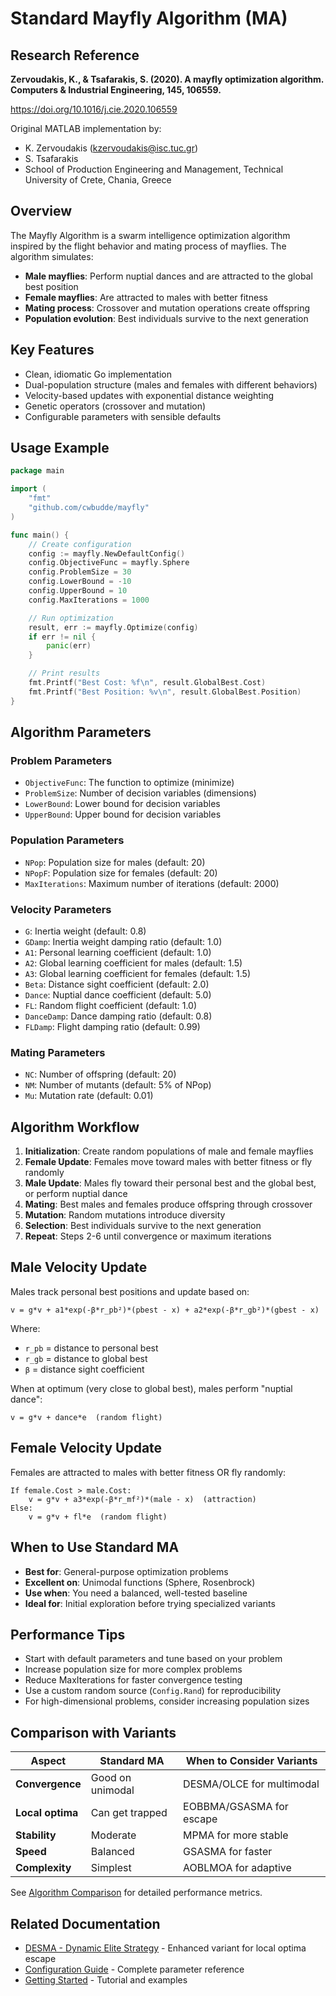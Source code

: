 # Standard Mayfly Algorithm (MA)

## Research Reference

**Zervoudakis, K., & Tsafarakis, S. (2020). A mayfly optimization algorithm. Computers & Industrial Engineering, 145, 106559.**

https://doi.org/10.1016/j.cie.2020.106559

Original MATLAB implementation by:
- K. Zervoudakis (kzervoudakis@isc.tuc.gr)
- S. Tsafarakis
- School of Production Engineering and Management, Technical University of Crete, Chania, Greece

## Overview

The Mayfly Algorithm is a swarm intelligence optimization algorithm inspired by the flight behavior and mating process of mayflies. The algorithm simulates:

- **Male mayflies**: Perform nuptial dances and are attracted to the global best position
- **Female mayflies**: Are attracted to males with better fitness
- **Mating process**: Crossover and mutation operations create offspring
- **Population evolution**: Best individuals survive to the next generation

## Key Features

- Clean, idiomatic Go implementation
- Dual-population structure (males and females with different behaviors)
- Velocity-based updates with exponential distance weighting
- Genetic operators (crossover and mutation)
- Configurable parameters with sensible defaults

## Usage Example

```go
package main

import (
    "fmt"
    "github.com/cwbudde/mayfly"
)

func main() {
    // Create configuration
    config := mayfly.NewDefaultConfig()
    config.ObjectiveFunc = mayfly.Sphere
    config.ProblemSize = 30
    config.LowerBound = -10
    config.UpperBound = 10
    config.MaxIterations = 1000

    // Run optimization
    result, err := mayfly.Optimize(config)
    if err != nil {
        panic(err)
    }

    // Print results
    fmt.Printf("Best Cost: %f\n", result.GlobalBest.Cost)
    fmt.Printf("Best Position: %v\n", result.GlobalBest.Position)
}
```

## Algorithm Parameters

### Problem Parameters

- `ObjectiveFunc`: The function to optimize (minimize)
- `ProblemSize`: Number of decision variables (dimensions)
- `LowerBound`: Lower bound for decision variables
- `UpperBound`: Upper bound for decision variables

### Population Parameters

- `NPop`: Population size for males (default: 20)
- `NPopF`: Population size for females (default: 20)
- `MaxIterations`: Maximum number of iterations (default: 2000)

### Velocity Parameters

- `G`: Inertia weight (default: 0.8)
- `GDamp`: Inertia weight damping ratio (default: 1.0)
- `A1`: Personal learning coefficient (default: 1.0)
- `A2`: Global learning coefficient for males (default: 1.5)
- `A3`: Global learning coefficient for females (default: 1.5)
- `Beta`: Distance sight coefficient (default: 2.0)
- `Dance`: Nuptial dance coefficient (default: 5.0)
- `FL`: Random flight coefficient (default: 1.0)
- `DanceDamp`: Dance damping ratio (default: 0.8)
- `FLDamp`: Flight damping ratio (default: 0.99)

### Mating Parameters

- `NC`: Number of offspring (default: 20)
- `NM`: Number of mutants (default: 5% of NPop)
- `Mu`: Mutation rate (default: 0.01)

## Algorithm Workflow

1. **Initialization**: Create random populations of male and female mayflies
2. **Female Update**: Females move toward males with better fitness or fly randomly
3. **Male Update**: Males fly toward their personal best and the global best, or perform nuptial dance
4. **Mating**: Best males and females produce offspring through crossover
5. **Mutation**: Random mutations introduce diversity
6. **Selection**: Best individuals survive to the next generation
7. **Repeat**: Steps 2-6 until convergence or maximum iterations

## Male Velocity Update

Males track personal best positions and update based on:

```
v = g*v + a1*exp(-β*r_pb²)*(pbest - x) + a2*exp(-β*r_gb²)*(gbest - x)
```

Where:
- `r_pb` = distance to personal best
- `r_gb` = distance to global best
- `β` = distance sight coefficient

When at optimum (very close to global best), males perform "nuptial dance":
```
v = g*v + dance*e  (random flight)
```

## Female Velocity Update

Females are attracted to males with better fitness OR fly randomly:

```
If female.Cost > male.Cost:
    v = g*v + a3*exp(-β*r_mf²)*(male - x)  (attraction)
Else:
    v = g*v + fl*e  (random flight)
```

## When to Use Standard MA

- **Best for**: General-purpose optimization problems
- **Excellent on**: Unimodal functions (Sphere, Rosenbrock)
- **Use when**: You need a balanced, well-tested baseline
- **Ideal for**: Initial exploration before trying specialized variants

## Performance Tips

- Start with default parameters and tune based on your problem
- Increase population size for more complex problems
- Reduce MaxIterations for faster convergence testing
- Use a custom random source (`Config.Rand`) for reproducibility
- For high-dimensional problems, consider increasing population sizes

## Comparison with Variants

| Aspect | Standard MA | When to Consider Variants |
|--------|-------------|---------------------------|
| **Convergence** | Good on unimodal | DESMA/OLCE for multimodal |
| **Local optima** | Can get trapped | EOBBMA/GSASMA for escape |
| **Stability** | Moderate | MPMA for more stable |
| **Speed** | Balanced | GSASMA for faster |
| **Complexity** | Simplest | AOBLMOA for adaptive |

See [Algorithm Comparison](../README.md#algorithm-comparison) for detailed performance metrics.

## Related Documentation

- [DESMA - Dynamic Elite Strategy](desma.md) - Enhanced variant for local optima escape
- [Configuration Guide](../api/configuration.md) - Complete parameter reference
- [Getting Started](../getting-started.md) - Tutorial and examples
